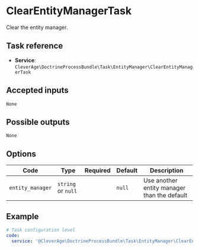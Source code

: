ClearEntityManagerTask
======================

Clear the entity manager.

Task reference
--------------

* **Service**: `CleverAge\DoctrineProcessBundle\Task\EntityManager\ClearEntityManagerTask`

Accepted inputs
---------------

`None`

Possible outputs
----------------

`None`

Options
-------

| Code             | Type               | Required | Default | Description                                 |
|------------------|--------------------|:--------:|---------|---------------------------------------------|
| `entity_manager` | `string` or `null` |          | `null`  | Use another entity manager than the default |



Example
-------

```yaml
# Task configuration level
code:
  service: '@CleverAge\DoctrineProcessBundle\Task\EntityManager\ClearEntityManagerTask'
```